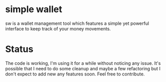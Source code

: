 simple wallet
=============
sw is a wallet management tool which features a simple yet powerful interface
to keep track of your money movements.

Status
======
The code is working, I'm using it for a while without noticing any issue. It's
possible that I need to do some cleanup and maybe a few refactoring but I don't
expect to add new any features soon. Feel free to contribute.

